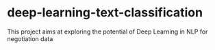 # deep-learning-text-classification
This project aims at exploring the potential of Deep Learning in NLP for negotiation data

